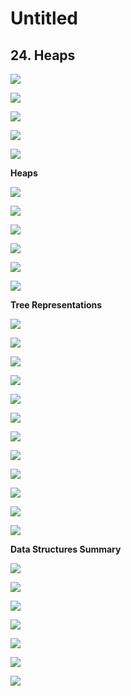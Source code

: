 # Untitled

## 24. Heaps

![](../../.gitbook/assets/image%20%28246%29.png)

![](../../.gitbook/assets/image%20%2887%29.png)

![](../../.gitbook/assets/image%20%28207%29.png)

![](../../.gitbook/assets/image%20%28268%29.png)

![](../../.gitbook/assets/image%20%2817%29.png)

**Heaps**

![](../../.gitbook/assets/image%20%2877%29.png)

![](../../.gitbook/assets/image%20%2837%29.png)

![](../../.gitbook/assets/image%20%28352%29.png)

![](../../.gitbook/assets/image%20%28164%29.png)

![](../../.gitbook/assets/image%20%2859%29.png)

![](../../.gitbook/assets/image%20%28230%29.png)

**Tree Representations**

![](../../.gitbook/assets/image%20%28294%29.png)

![](../../.gitbook/assets/image%20%28200%29.png)

![](../../.gitbook/assets/image%20%2872%29.png)

![](../../.gitbook/assets/image%20%28263%29.png)

![](../../.gitbook/assets/image%20%28388%29.png)

![](../../.gitbook/assets/image%20%28129%29.png)

![](../../.gitbook/assets/image%20%2815%29.png)

![](../../.gitbook/assets/image%20%28335%29.png)

![](../../.gitbook/assets/image%20%28334%29.png)

![](../../.gitbook/assets/image%20%28225%29.png)

![](../../.gitbook/assets/image%20%28185%29.png)

![](../../.gitbook/assets/image%20%28368%29.png)

**Data Structures Summary**

![](../../.gitbook/assets/image%20%28191%29.png)

![](../../.gitbook/assets/image%20%28121%29.png)

![](../../.gitbook/assets/image%20%28186%29.png)

![](../../.gitbook/assets/image%20%28150%29.png)

![](../../.gitbook/assets/image%20%28365%29.png)

![](../../.gitbook/assets/image%20%28450%29.png)

![](../../.gitbook/assets/image%20%28361%29.png)

